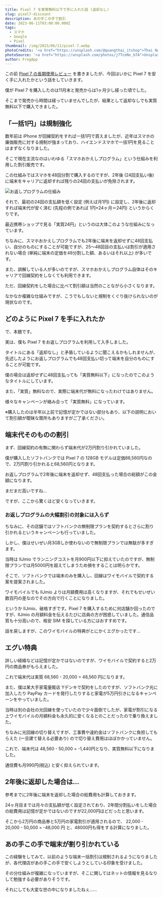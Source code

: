 ```yaml
---
title: Pixel 7 を実質無料以下で手に入れた話 (返却なし)
slug: pixel7-discount
description: あの手この手で割引
date: 2023-06-11T03:00:00.000Z
tags:
  - スマホ
  - Google
  - Pixel
thumbnail: /img/2023/06/11/pixel-7.webp
photoCredits: '<a href="https://unsplash.com/@quangthai_itshop">Thai Nguyen</a>'
photoSource: '<a href="https://unsplash.com/photos/j7TceNx_b7A">Unsplash</a>'
author: FrogApp
---
```


この前 [Pixel 7 の長期使用レビュー](https://frogapp.net/blog/2023-05/iphone-6s-to-pixel-7/) を書きましたが、今回はいかに Pixel 7 を安く手に入れたかという話をしていきます。

僕が Pixel 7 を購入したのは11月末と発売からは1ヶ月少し経った頃でした。

そこまで発売から時間は経っていませんでしたが、結果として返却なしでも実質無料以下で購入できました。

## 「一括1円」は規制強化

数年前は iPhone が回線契約をすれば一括1円で買えましたが、近年はスマホの廉価販売に対する規制が強まっており、ハイエンドスマホで一括1円を見ることはまずなくなりました。

そこで現在主流なのはいわゆる「スマホおかえしプログラム」という仕組みを利用した割引販売です。

この仕組みではスマホを48回分割で購入するのですが、2年後 (24回支払い後) に端末をキャリアに返却すれば残りの24回の支払いが免除されます。

![お返しプログラムの仕組み](/img/2023/06/11//return-program.webp)

それで、最初の24回の支払額を低く設定 (例えば月1円) に設定し、2年後に返却すれば端末代が安く済む (先程の例であれば 1円×24ヶ月＝24円) というからくりです。

最近携帯ショップで見る「実質24円」というのは大体このような仕組みになっています。

ちなみに、スマホおかえしプログラムでも2年後に端末を返却せずに48回支払い、自分のものにすることが可能ですが、25～48回目の支払いは割引が適用されない場合 (単純に端末の定価を48分割した額、あるいはそれ以上) が多いです。

また、誤解している人が多いのですが、スマホおかえしプログラム自体はそのキャリアで回線契約をしなくても利用できます。

ただ、回線契約をした場合に比べて割引額は当然のことながら小さくなります。

なかなか複雑な仕組みですが、こうでもしないと規制をくぐり抜けられないのが現状なのです。

## どのように Pixel 7 を手に入れたか

で、本題です。

実は、僕も Pixel 7 をお返しプログラムを利用して入手しました。

タイトルにある「返却なし」と矛盾しているように聞こえるかもしれませんが、先述したようにお返しプログラムでも48回支払い切って端末を自分のものにすることが可能です。

僕の場合は返却せずに48回支払っても「実質無料以下」になったのでこのようなタイトルにしています。

また、「実質」無料なので、実際に端末代が無料になったわけではありません。

様々なキャンペーンが絡み合って「実質無料」になっています。

※購入したのは半年以上前で記憶が定かではない部分もあり、以下の説明において割引額が曖昧な箇所もありますがご了承ください。

## 端末代そのものの割引

まず、回線契約の有無に関わらず端末代が2万円割り引かれていました。

僕が購入したソフトバンクでは Pixel 7 の 128GB モデルは定価88,560円なので、2万円割り引かれると68,560円となります。

お返しプログラムで2年後に端末を返却せず、48回支払った場合の総額がこの金額になります。

まだまだ高いですね…

ですが、ここから驚くほど安くなっていきます。

### お返しプログラムの大幅割引の対象には入らず

ちなみに、その店舗ではソフトバンクの無制限プランを契約するとさらに割り引かれるというキャンペーンも行っていました。

しかし、僕はせいぜい月3GBしか使わないので無制限プランでは無駄が多すぎます。

当時は IIJmio でランニングコストを月900円以下に抑えていたのですが、無制限プランでは月5000円を超えてしまうため損をすることは明らかです。

そこで、ソフトバンクでは端末のみを購入し、回線はワイモバイルで契約する案を提案されました。

ワイモバイルでも IIJmio よりは月額費用は高くなりますが、それでもせいぜい数百円の差なのでその方向で行くことになりました。

というか IIJmio、破格すぎです。Pixel 7 を購入するために何店舗か回ったのですが、IIJmio の月額料金を伝えるたびに店員の方が困惑していました。通信品質も十分高いので、格安 SIM を探している方にはおすすめです。

話を戻しますが、このワイモバイルの特典がとにかくエグかったです…

## エグい特典

詳しい経緯などは記憶が定かではないのですが、ワイモバイルで契約すると2万円の商品券がもらえました。

これで端末代は実質 68,560 - 20,000 = 48,560 円になります。

また、僕は某大手家電量販店 Yデンキで契約をしたのですが、ソフトバンク光に加入したり PayPay カードを発行したりすると家電が5万円引きになるキャンペーンをやっていました。

当時は別の会社の光回線を使っていたので少々面倒でしたが、家電が割引になる上ワイモバイルの月額料金も永久的に安くなるとのことだったので乗り換えました。

ちなみに光回線の切り替えですが、工事費や違約金はソフトバンクに負担してもらえた (一旦建て替える必要あり) ので切り替え費用はほぼかかっていません。

これで、端末代は 48,560 - 50,000 = -1,440円となり、実質無料以下になりました。

通信費も月990円(税込) と安く抑えられています。

## 2年後に返却した場合は…

参考までに2年後に端末を返却した場合の総費用も計算しておきます。

24ヶ月目までは月々の支払額が低く設定されており、2年間分割払いをした場合の総費用は記憶が定かではないのですが22,000円ほどだったと思います。

そこから2万円の商品券と5万円の家電割引が適用されるので、
22,000 - 20,000 - 50,000 = -48,000 円
と、48000円も得をする計算になりました。

## あの手この手で端末が割り引かれている

この経験をしてみて、以前のような端末一括割引は規制されるようになりましたが、各代理店があの手この手で安くしようとしている印象を受けました。

その分仕組みが複雑になっていますが、そこに関してはネットの情報を見るなりして勉強する必要がありそうです。

それにしても大変な世の中になりましたねぇ……
